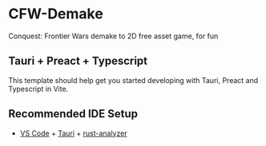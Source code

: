 # CFW-Demake
Conquest: Frontier Wars demake to 2D free asset game, for fun

## Tauri + Preact + Typescript

This template should help get you started developing with Tauri, Preact and Typescript in Vite.


## Recommended IDE Setup

- [VS Code](https://code.visualstudio.com/) + [Tauri](https://marketplace.visualstudio.com/items?itemName=tauri-apps.tauri-vscode) + [rust-analyzer](https://marketplace.visualstudio.com/items?itemName=rust-lang.rust-analyzer)
